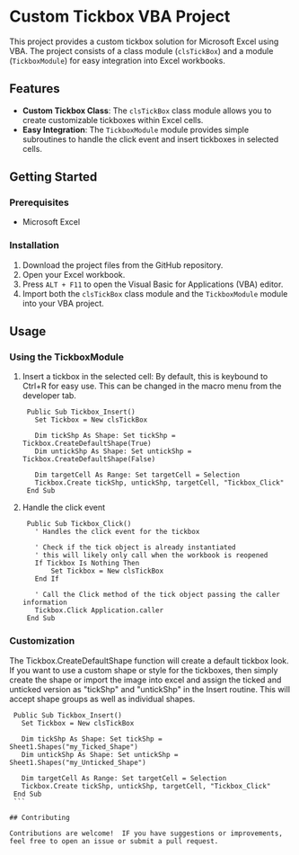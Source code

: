 # Custom Tickbox VBA Project

This project provides a custom tickbox solution for Microsoft Excel using VBA. The project consists of a class module (`clsTickBox`) and a module (`TickboxModule`) for easy integration into Excel workbooks.

## Features

- **Custom Tickbox Class**: The `clsTickBox` class module allows you to create customizable tickboxes within Excel cells.
- **Easy Integration**: The `TickboxModule` module provides simple subroutines to handle the click event and insert tickboxes in selected cells.

## Getting Started

### Prerequisites

- Microsoft Excel

### Installation

1. Download the project files from the GitHub repository.
2. Open your Excel workbook.
3. Press `ALT + F11` to open the Visual Basic for Applications (VBA) editor.
4. Import both the `clsTickBox` class module and the `TickboxModule` module into your VBA project.

## Usage

### Using the TickboxModule

1. Insert a tickbox in the selected cell:
     By default, this is keybound to Ctrl+R for easy use.  This can be changed in the macro menu from the developer tab.
   ```vba
    Public Sub Tickbox_Insert()
      Set Tickbox = New clsTickBox
      
      Dim tickShp As Shape: Set tickShp = Tickbox.CreateDefaultShape(True)
      Dim untickShp As Shape: Set untickShp = Tickbox.CreateDefaultShape(False)
  
      Dim targetCell As Range: Set targetCell = Selection
      Tickbox.Create tickShp, untickShp, targetCell, "Tickbox_Click"
    End Sub
    ```
2. Handle the click event
   ```vba
    Public Sub Tickbox_Click()
      ' Handles the click event for the tickbox
      
      ' Check if the tick object is already instantiated
      ' this will likely only call when the workbook is reopened
      If Tickbox Is Nothing Then
          Set Tickbox = New clsTickBox
      End If
      
      ' Call the Click method of the tick object passing the caller information
      Tickbox.Click Application.caller
    End Sub
    ```

### Customization

The Tickbox.CreateDefaultShape function will create a default tickbox look.  
If you want to use a custom shape or style for the tickboxes, then simply create the shape or import the image into excel and assign the ticked and unticked version as "tickShp" and "untickShp" in the Insert routine.  This will accept shape groups as well as individual shapes.
   ```vba
    Public Sub Tickbox_Insert()
      Set Tickbox = New clsTickBox
      
      Dim tickShp As Shape: Set tickShp = Sheet1.Shapes("my_Ticked_Shape")
      Dim untickShp As Shape: Set untickShp = Sheet1.Shapes("my_Unticked_Shape")
  
      Dim targetCell As Range: Set targetCell = Selection
      Tickbox.Create tickShp, untickShp, targetCell, "Tickbox_Click"
    End Sub
    ```

## Contributing

Contributions are welcome!  IF you have suggestions or improvements, feel free to open an issue or submit a pull request.

